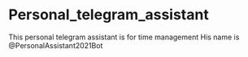 # Personal_telegram_assistant
This personal telegram assistant is for time management
His name is @PersonalAssistant2021Bot
